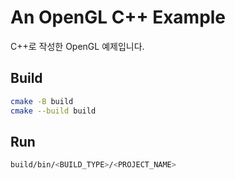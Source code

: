 # An OpenGL C++ Example

C++로 작성한 OpenGL 예제입니다.  

## Build

```bash
cmake -B build
cmake --build build
```

## Run

```bash
build/bin/<BUILD_TYPE>/<PROJECT_NAME>
```
